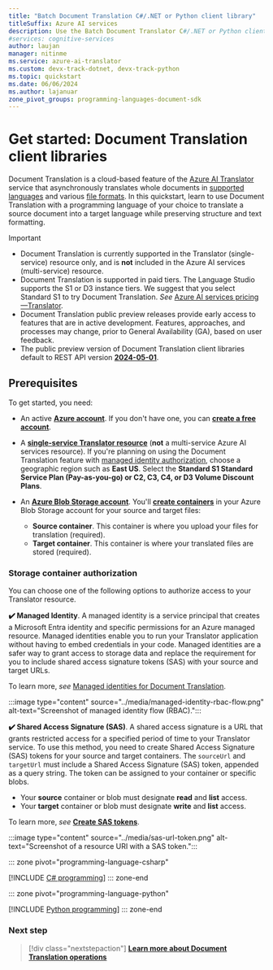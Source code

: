 ```yaml
---
title: "Batch Document Translation C#/.NET or Python client library"
titleSuffix: Azure AI services
description: Use the Batch Document Translator C#/.NET or Python client library (SDK) for cloud-based batch document translation service and process.
#services: cognitive-services
author: laujan
manager: nitinme
ms.service: azure-ai-translator
ms.custom: devx-track-dotnet, devx-track-python
ms.topic: quickstart
ms.date: 06/06/2024
ms.author: lajanuar
zone_pivot_groups: programming-languages-document-sdk
---
```


# Get started: Document Translation client libraries
<!-- markdownlint-disable MD024 -->
<!-- markdownlint-disable MD001 -->

Document Translation is a cloud-based feature of the [Azure AI Translator](../../translator-overview.md) service that asynchronously translates whole documents in [supported languages](../../language-support.md) and various [file formats](../overview.md#batch-supported-document-formats). In this quickstart, learn to use Document Translation with a programming language of your choice to translate a source document into a target language while preserving structure and text formatting.

> [!IMPORTANT]
>
> * Document Translation is currently supported in the Translator (single-service) resource only, and is **not** included in the Azure AI services (multi-service) resource.
> * Document Translation is supported in paid tiers. The Language Studio supports the S1 or D3 instance tiers. We suggest that you select Standard S1 to try Document Translation.  *See* [Azure AI services pricing—Translator](https://azure.microsoft.com/pricing/details/cognitive-services/translator/).
> * Document Translation public preview releases provide early access to features that are in active development. Features, approaches, and processes may change, prior to General Availability (GA), based on user feedback.
> * The public preview version of Document Translation client libraries default to REST API version [**2024-05-01**](/rest/api/aiservices/operation-groups?view=rest-aiservices-2024-02-29-preview&preserve-view=true).

## Prerequisites

To get started, you need:

* An active [**Azure account**](https://azure.microsoft.com/free/cognitive-services/). If you don't have one, you can [**create a free account**](https://azure.microsoft.com/free/).

* A [**single-service Translator resource**](https://portal.azure.com/#create/Microsoft.CognitiveServicesTextTranslation) (**not** a multi-service Azure AI services resource). If you're planning on using the Document Translation feature with [managed identity authorization](../how-to-guides/create-use-managed-identities.md), choose a geographic region such as **East US**. Select the **Standard S1 Standard Service Plan (Pay-as-you-go) or C2, C3, C4, or D3 Volume Discount Plans**.

* An [**Azure Blob Storage account**](https://portal.azure.com/#create/Microsoft.StorageAccount-ARM). You'll [**create containers**](../../../../storage/blobs/storage-quickstart-blobs-portal.md#create-a-container) in your Azure Blob Storage account for your source and target files:

  * **Source container**. This container is where you upload your files for translation (required).
  * **Target container**. This container is where your translated files are stored (required).

### Storage container authorization

You can choose one of the following options to authorize access to your Translator resource.

**✔️ Managed Identity**. A managed identity is a service principal that creates a Microsoft Entra identity and specific permissions for an Azure managed resource. Managed identities enable you to run your Translator application without having to embed credentials in your code. Managed identities are a safer way to grant access to storage data and replace the requirement for you to include shared access signature tokens (SAS) with your source and target URLs.

To learn more, *see* [Managed identities for Document Translation](../how-to-guides/create-use-managed-identities.md).

  :::image type="content" source="../media/managed-identity-rbac-flow.png" alt-text="Screenshot of managed identity flow (RBAC).":::

**✔️ Shared Access Signature (SAS)**. A shared access signature is a URL that grants restricted access for a specified period of time to your Translator service. To use this method, you need to create Shared Access Signature (SAS) tokens for your source and target containers. The `sourceUrl`  and `targetUrl` must include a Shared Access Signature (SAS) token, appended as a query string. The token can be assigned to your container or specific blobs.

* Your **source** container or blob must designate **read** and **list** access.
* Your **target** container or blob must designate **write** and **list** access.

To learn more, *see* [**Create SAS tokens**](../how-to-guides/create-sas-tokens.md).

  :::image type="content" source="../media/sas-url-token.png" alt-text="Screenshot of a resource URI with a SAS token.":::

::: zone pivot="programming-language-csharp"

[!INCLUDE [C# programming](includes/sdk/csharp.md)]
::: zone-end

::: zone pivot="programming-language-python"

[!INCLUDE [Python programming](includes/sdk/python.md)]
::: zone-end

### Next step

> [!div class="nextstepaction"]
> [**Learn more about Document Translation operations**](../reference/rest-api-guide.md)
